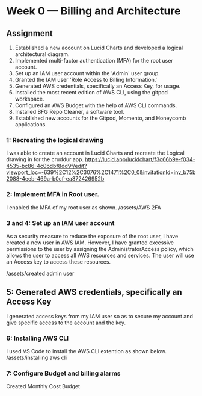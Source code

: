 # Week 0 — Billing and Architecture

## Assignment

1. Established a new account on Lucid Charts and developed a logical architectural diagram.
2. Implemented multi-factor authentication (MFA) for the root user account.
3. Set up an IAM user account within the 'Admin' user group.
4. Granted the IAM user 'Role Access to Billing Information.'
5. Generated AWS credentials, specifically an Access Key, for usage.
6. Installed the most recent edition of AWS CLI, using the gitpod workspace.
7. Configured an AWS Budget with the help of AWS CLI commands.
8. Installed BFG Repo Cleaner, a software tool.
9. Established new accounts for the Gitpod, Momento, and Honeycomb applications.


### 1: Recreating the logical drawing

I was able to create an account in Lucid Charts and recreate the Logical drawing in for the cruddur app.
<https://lucid.app/lucidchart/f3c66b9e-f034-4535-bc86-4c0bdbf8dd9f/edit?viewport_loc=-639%2C12%2C3076%2C1471%2C0_0&invitationId=inv_b75b2088-4eeb-469a-b0cf-ea872426952b>

### 2: Implement MFA in Root user.
I enabled the MFA of my root user as shown.
/assets/AWS 2FA

### 3 and 4: Set up an IAM user account 

As a security measure to reduce the exposure of the root user, I have created a new user in AWS IAM. However, I have granted excessive permissions to the user by assigning the AdministratorAccess policy, which allows the user to access all AWS resources and services. The user will use an Access key to access these resources.

/assets/created admin user

## 5: Generated AWS credentials, specifically an Access Key

I generated access keys from my IAM user so as to secure my account and give specific access to the account and the key.

### 6: Installing AWS CLI

I used VS Code to install the AWS CLI extention as shown below.
/assets/installing aws cli

### 7: Configure Budget and billing alarms
Created Monthly Cost Budget

